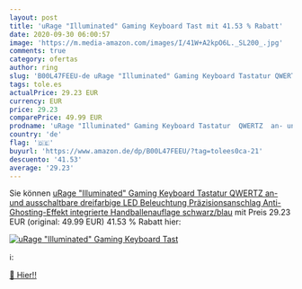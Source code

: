 ```yaml
---
layout: post
title: 'uRage "Illuminated" Gaming Keyboard Tast mit 41.53 % Rabatt'
date: 2020-09-30 06:00:57
image: 'https://m.media-amazon.com/images/I/41W+A2kpO6L._SL200_.jpg'
comments: true
category: ofertas
author: ring
slug: 'B00L47FEEU-de uRage "Illuminated" Gaming Keyboard Tastatur QWERTZ an-...'
tags: tole.es
actualPrice: 29.23 EUR
currency: EUR
price: 29.23
comparePrice: 49.99 EUR
prodname: 'uRage "Illuminated" Gaming Keyboard Tastatur  QWERTZ  an- und ausschaltbare  dreifarbige LED Beleuchtung  Präzisionsanschlag  Anti-Ghosting-Effekt  integrierte Handballenauflage  schwarz/blau'
country: 'de'
flag: '🇩🇪'
buyurl: 'https://www.amazon.de/dp/B00L47FEEU/?tag=tolees0ca-21'
descuento: '41.53'
average: '29.23'
---
```


Sie können [uRage "Illuminated" Gaming Keyboard Tastatur  QWERTZ  an- und ausschaltbare  dreifarbige LED Beleuchtung  Präzisionsanschlag  Anti-Ghosting-Effekt  integrierte Handballenauflage  schwarz/blau](https://www.amazon.de/dp/B00L47FEEU/?tag=tolees0ca-21) mit Preis 29.23 EUR (original: 49.99 EUR) 41.53 % Rabatt hier:

[![uRage "Illuminated" Gaming Keyboard Tast](https://m.media-amazon.com/images/I/41W+A2kpO6L._SL200_.jpg)](https://www.amazon.de/dp/B00L47FEEU/?tag=tolees0ca-21)

ℹ️:


[🛒 Hier!!](https://www.amazon.de/dp/B00L47FEEU/?tag=tolees0ca-21)
